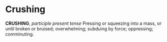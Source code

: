 # Crushing

**CRUSHING**, _participle present tense_ Pressing or squeezing into a mass, or until broken or bruised; overwhelming; subduing by force; oppressing; comminuting.